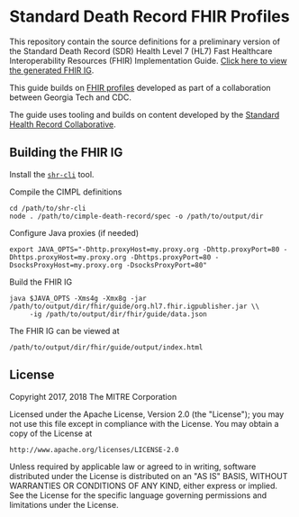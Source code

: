 # Standard Death Record FHIR Profiles

This repository contain the source definitions for a preliminary version of the Standard Death Record (SDR) Health Level 7 (HL7) Fast Healthcare Interoperability Resources (FHIR) Implementation Guide. [Click here to view the generated FHIR IG](https://nightingaleproject.github.io/fhir-death-record).

This guide builds on [FHIR profiles](https://github.com/BioMIBLab/fhir-death) developed as part of a collaboration between Georgia Tech and CDC.

The guide uses tooling and builds on content developed by the [Standard Health Record Collaborative](http://standardhealthrecord.org).

## Building the FHIR IG

Install the [`shr-cli`](https://github.com/standardhealth/shr-cli) tool.

Compile the CIMPL definitions

    cd /path/to/shr-cli
    node . /path/to/cimple-death-record/spec -o /path/to/output/dir

Configure Java proxies (if needed)

    export JAVA_OPTS="-Dhttp.proxyHost=my.proxy.org -Dhttp.proxyPort=80 -Dhttps.proxyHost=my.proxy.org -Dhttps.proxyPort=80 -DsocksProxyHost=my.proxy.org -DsocksProxyPort=80"

Build the FHIR IG

    java $JAVA_OPTS -Xms4g -Xmx8g -jar /path/to/output/dir/fhir/guide/org.hl7.fhir.igpublisher.jar \\
         -ig /path/to/output/dir/fhir/guide/data.json

The FHIR IG can be viewed at

    /path/to/output/dir/fhir/guide/output/index.html
         
## License

Copyright 2017, 2018 The MITRE Corporation

Licensed under the Apache License, Version 2.0 (the "License");
you may not use this file except in compliance with the License.
You may obtain a copy of the License at

    http://www.apache.org/licenses/LICENSE-2.0

Unless required by applicable law or agreed to in writing, software
distributed under the License is distributed on an "AS IS" BASIS,
WITHOUT WARRANTIES OR CONDITIONS OF ANY KIND, either express or implied.
See the License for the specific language governing permissions and
limitations under the License.